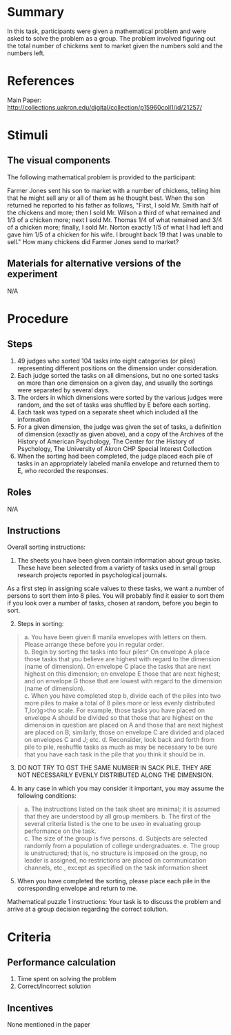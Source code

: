 # Summary
In this task, participants were given a mathematical problem and were asked to solve the problem as a group. The problem involved figuring out the total number of chickens sent to market given the numbers sold and the numbers left.

# References
Main Paper: http://collections.uakron.edu/digital/collection/p15960coll1/id/21257/

# Stimuli
## The visual components
The following mathematical problem is provided to the participant:

Farmer Jones sent his son to market with a number of chickens, telling him that he might sell any or all of them as he thought best. When the son returned he reported to his father as follows, "First, I sold Mr. Smith half of the chickens and more; then I sold Mr. Wilson a third of what remained and 1/3 of a chicken more; next I sold Mr. Thomas 1/4 of what remained and 3/4 of a chicken more; finally, I sold Mr. Norton exactly 1/5 of what I had left and gave him 1/5 of a chicken for his wife. I brought back 19 that I was unable to sell." How many chickens did Farmer Jones send to market?

## Materials for alternative versions of the experiment 
N/A

# Procedure
## Steps
1. 49 judges who sorted 104 tasks into eight categories (or piles) representing different positions on the dimension under consideration. 
2. Each judge sorted the tasks on all dimensions, but no one sorted tasks on more than one dimension on a given day, and usually the sortings were separated by several days. 
3. The orders in which dimensions were sorted by the various judges were random, and the set of tasks was shuffled by E before each sorting. 
4. Each task was typed on a separate sheet which included all the information  
5. For a given dimension, the judge was given the set of tasks, a definition of dimension (exactly as given above), and a copy of the Archives of the History of American Psychology, The Center for the History of Psychology, The University of Akron CHP Special Interest Collection 
6. When the sorting had been completed, the judge placed each pile of tasks in an appropriately labeled manila envelope and returned them to E, who recorded the responses.

## Roles 
N/A

## Instructions
Overall sorting instructions: 
1. The sheets you have been given contain information about group tasks. These have been  selected  from a variety  of  tasks  used  in  small  group research  projects  reported  in  psychological  journals.

As a first step in assigning scale values to these tasks, we want  a number  of persons  to  sort  them  into  8 piles.  You  will  probably  find  it easier  to  sort  them  if you  look over  a  number  of  tasks, chosen  at random,  before  you begin  to  sort.  

2. Steps in sorting: 
> a. You have been given 8 manila envelopes with letters on them. Please  arrange  these  before  you  in regular  order.  
> b. Begin by sorting the tasks into four piles^ On envelope A place  those  tasks  that  you believe  are highest  with  regard  to  the dimension  (name  of  dimension).   On envelope  C  place  the  tasks  that  are  next  highest  on  this dimension;   on   envelope  E those  that  are  next highest;   and  on  envelope  G  those  that  are  lowest with  regard  to  the  dimension  (name  of  dimension).  
> c. When you have completed step b, divide each of the piles into  two more  piles  to make  a total  of  8 piles more  or  less  evenly  distributed  T,lor)g>tho  scale.  For  example,  those  tasks  you have  placed  on  envelope  A  should  be divided  so  that  those  that  are highest  on  the dimension  in  question  are  placed  on  A  and  those  that  are next highest  are  placed  on B;   similarly,  those  on envelope  C  are  divided  and  placed  on envelopes  C  and  J; etc. 
> d. Reconsider, look back and forth from pile to pile, reshuffle tasks  as much  as may  be  necessary  to be  sure  that  you  have  each  task  in the pile  that  you  think  it  should  be  in. 

3. DO NOT TRY TO GST THE SAME NUMBER IN SACK PILE. THEY ARE NOT NECESSARILY  EVENLY DISTRIBUTED  ALONG  THE  DIMENSION.  

4. In any case in which you may consider it important, you may assume  the  following  conditions: 
>  a. The instructions listed on the task sheet are minimal; it  is  assumed  that  they  are understood  by  all  group members.
>  b. The first of the several criteria listed is the one to be useo  in evaluating  group performance  on  the  task.  
>  c. The size of the group is five persons. 
>  d. Subjects are selected randomly from a population of college undergraduates. 
>  e. The  group  is unstructured;   that  is, no  structure  is  imposed  on  the group,  no  leader  is assigned,  no restrictions  are  placed  on  communication  channels, etc., except  as  specified  on  the  task  information  sheet

5. When you have completed the sorting, please place each pile in the  corresponding  envelope  and  return  to me.

Mathematical puzzle 1 instructions: 
Your task is to discuss the problem and arrive at a group decision regarding the correct solution.

# Criteria
## Performance calculation
1. Time spent on solving the problem
2. Correct/incorrect solution

## Incentives
None mentioned in the paper
